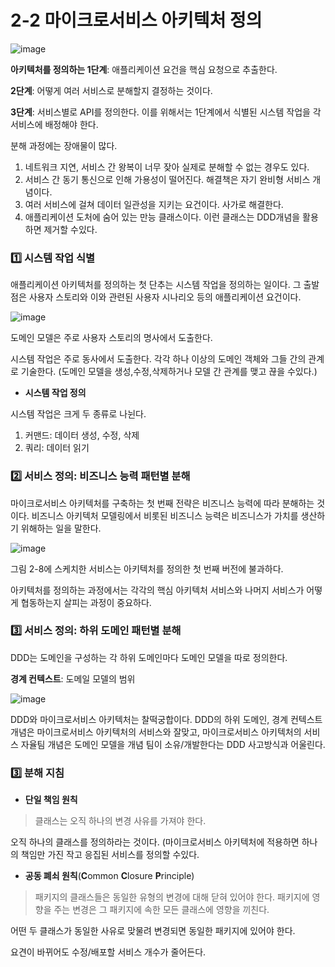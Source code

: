 # 2-2 마이크로서비스 아키텍처 정의

![image](https://user-images.githubusercontent.com/89118999/185355512-8168f2c9-78a9-4559-9335-e49514c7e9e5.png)

**아키텍처를 정의하는 1단계**: 애플리케이션 요건을 핵심 요청으로 추출한다. 

**2단계**: 어떻게 여러 서비스로 분해할지 결정하는 것이다. 

**3단계**: 서비스별로 API를 정의한다. 이를 위해서는 1단계에서 식별된 시스템 작업을 각 서비스에 배정해야 한다. 

분해 과정에는 장애물이 많다. 

1. 네트워크 지연, 서비스 간 왕복이 너무 잦아 실제로 분해할 수 없는 경우도 있다.
2. 서비스 간 동기 통신으로 인해 가용성이 떨어진다. 해결책은 자기 완비형 서비스 개념이다. 
3. 여러 서비스에 걸쳐 데이터 일관성을 지키는 요건이다. 사가로 해결한다.
4. 애플리케이션 도처에 숨어 있는 만능 클래스이다. 이런 클래스는 DDD개념을 활용하면 제거할 수있다.

### 1️⃣ 시스템 작업 식별

애플리케이션 아키텍처를 정의하는 첫 단추는 시스템 작업을 정의하는 일이다. 그 출발점은 사용자 스토리와 이와 관련된 사용자 시나리오 등의 애플리케이션 요건이다. 

![image](https://user-images.githubusercontent.com/89118999/185355580-cc6069d2-0783-4e25-b7e8-125fb818dad0.png)

 도메인 모델은 주로 사용자 스토리의 명사에서 도출한다. 

시스템 작업은 주로 동사에서 도출한다. 각각 하나 이상의 도메인 객체와 그들 간의 관계로 기술한다.  (도메인 모델을 생성,수정,삭제하거나 모델 간 관계를 맺고 끊을 수있다.)

- **시스템 작업 정의**

시스템 작업은 크게 두 종류로 나뉜다.

1. 커맨드: 데이터 생성, 수정, 삭제
2. 쿼리: 데이터 읽기

### 2️⃣ 서비스 정의: 비즈니스 능력 패턴별 분해

마이크로서비스 아키텍처를 구축하는 첫 번째 전략은 비즈니스 능력에 따라 분해하는 것이다. 비즈니스 아키텍처 모델링에서 비롯된 비즈니스 능력은 비즈니스가 가치를 생산하기 위해하는 일을 말한다. 

![image](https://user-images.githubusercontent.com/89118999/185355653-e6cd91fd-0e33-420f-a306-28160459bb4d.png)

그림 2-8에 스케치한 서비스는 아키텍처를 정의한 첫 번째 버전에 불과하다. 

아키텍처를 정의하는 과정에서는 각각의 핵심 아키텍처 서비스와 나머지 서비스가 어떻게 협동하는지 살피는 과정이 중요하다. 

### 3️⃣ 서비스 정의: 하위 도메인 패턴별 분해

DDD는 도메인을 구성하는 각 하위 도메인마다 도메인 모델을 따로 정의한다. 

**경계 컨텍스트**: 도메일 모델의 범위

![image](https://user-images.githubusercontent.com/89118999/185355710-ee1396c8-87b4-4181-9468-0a39123c1fa6.png)

DDD와 마이크로서비스 아키텍처는 찰떡궁합이다. DDD의 하위 도메인, 경계 컨텍스트 개념은 마이크로서비스 아키텍처의 서비스와 잘맞고, 마이크로서비스 아키텍처의 서비스 자율팀 개념은 도메인 모델을 개념 팀이 소유/개발한다는 DDD 사고방식과 어울린다.

### 3️⃣ 분해 지침

- **단일 책임 원칙**

> 클래스는 오직 하나의 변경 사유를 가져야 한다.
> 

오직 하나의 클래스를 정의하라는 것이다. (마이크로서비스 아키텍처에 적용하면 하나의 책임만 가진 작고 응집된 서비스를 정의할 수있다.

- **공동 폐쇠 원칙**(**C**ommon **C**losure **P**rinciple)

> 패키지의 클래스들은 동일한 유형의 변경에 대해 닫혀 있어야 한다. 패키지에 영향을 주는 변경은 그 패키지에 속한 모든 클래스에 영향을 끼친다.
> 

어떤 두 클래스가 동일한 사유로 맞물려 변경되면 동일한 패키지에 있어야 한다.

요견이 바뀌어도 수정/배포할 서비스 개수가 줄어든다.
